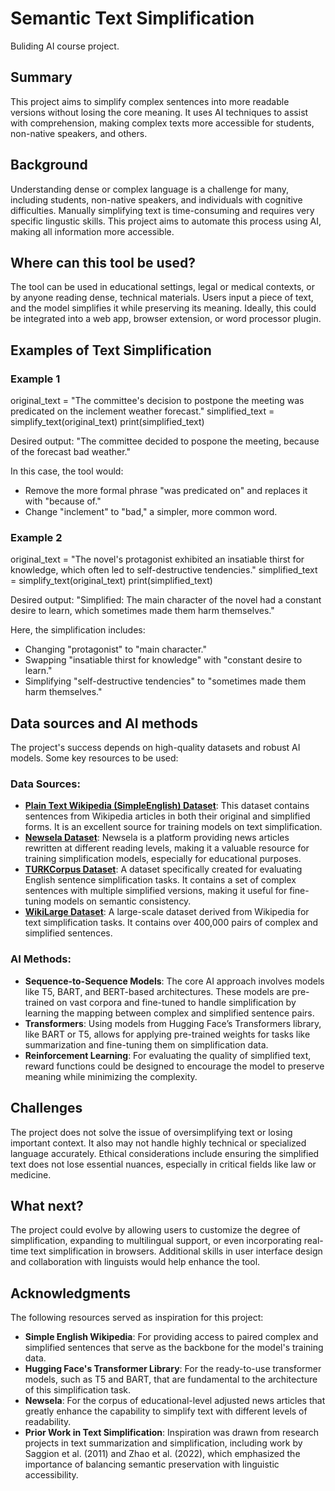 <!-- This is the markdown template for the final project of the Building AI course, 
created by Reaktor Innovations and University of Helsinki. 
Copy the template, paste it to your GitHub README and edit! -->

# Semantic Text Simplification

Buliding AI course project.

## Summary

This project aims to simplify complex sentences into more readable versions without losing the core meaning. It uses AI techniques to assist with comprehension, making complex texts more accessible for students, non-native speakers, and others.

## Background

Understanding dense or complex language is a challenge for many, including students, non-native speakers, and individuals with cognitive difficulties. Manually simplifying text is time-consuming and requires very specific lingustic skills. This project aims to automate this process using AI, making all information more accessible.

## Where can this tool be used?

The tool can be used in educational settings, legal or medical contexts, or by anyone reading dense, technical materials. Users input a piece of text, and the model simplifies it while preserving its meaning. Ideally, this could be integrated into a web app, browser extension, or word processor plugin.

## Examples of Text Simplification

### Example 1

original_text = "The committee's decision to postpone the meeting was predicated on the inclement weather forecast."
simplified_text = simplify_text(original_text)
print(simplified_text)

Desired output: "The committee decided to pospone the meeting, because of the forecast bad weather."

In this case, the tool would:
* Remove the more formal phrase "was predicated on" and replaces it with "because of."
* Change "inclement" to "bad," a simpler, more common word.

### Example 2

original_text = "The novel's protagonist exhibited an insatiable thirst for knowledge, which often led to self-destructive tendencies."
simplified_text = simplify_text(original_text)
print(simplified_text)

Desired output: "Simplified: The main character of the novel had a constant desire to learn, which sometimes made them harm themselves."

Here, the simplification includes:
* Changing "protagonist" to "main character."
* Swapping "insatiable thirst for knowledge" with "constant desire to learn."
* Simplifying "self-destructive tendencies" to "sometimes made them harm themselves."

## Data sources and AI methods

The project's success depends on high-quality datasets and robust AI models. Some key resources to be used:

### Data Sources:

* **[Plain Text Wikipedia (SimpleEnglish) Dataset](https://www.kaggle.com/datasets/ffatty/plain-text-wikipedia-simpleenglish)**: This dataset contains sentences from Wikipedia articles in both their original and simplified forms. It is an excellent source for training models on text simplification.
* **[Newsela Dataset](https://paperswithcode.com/dataset/newsela)**: Newsela is a platform providing news articles rewritten at different reading levels, making it a valuable resource for training simplification models, especially for educational purposes.
* **[TURKCorpus Dataset](https://paperswithcode.com/dataset/turkcorpus)**: A dataset specifically created for evaluating English sentence simplification tasks. It contains a set of complex sentences with multiple simplified versions, making it useful for fine-tuning models on semantic consistency.
* **[WikiLarge Dataset](https://paperswithcode.com/dataset/wikilarge)**: A large-scale dataset derived from Wikipedia for text simplification tasks. It contains over 400,000 pairs of complex and simplified sentences.

### AI Methods:

* **Sequence-to-Sequence Models**: The core AI approach involves models like T5, BART, and BERT-based architectures. These models are pre-trained on vast corpora and fine-tuned to handle simplification by learning the mapping between complex and simplified sentence pairs.
* **Transformers**: Using models from Hugging Face’s Transformers library, like BART or T5, allows for applying pre-trained weights for tasks like summarization and fine-tuning them on simplification data.
* **Reinforcement Learning**: For evaluating the quality of simplified text, reward functions could be designed to encourage the model to preserve meaning while minimizing the complexity.

## Challenges

The project does not solve the issue of oversimplifying text or losing important context. It also may not handle highly technical or specialized language accurately. Ethical considerations include ensuring the simplified text does not lose essential nuances, especially in critical fields like law or medicine.

## What next?

The project could evolve by allowing users to customize the degree of simplification, expanding to multilingual support, or even incorporating real-time text simplification in browsers. Additional skills in user interface design and collaboration with linguists would help enhance the tool.

## Acknowledgments

The following resources served as inspiration for this project:

* **Simple English Wikipedia**: For providing access to paired complex and simplified sentences that serve as the backbone for the model's training data.
* **Hugging Face's Transformer Library**: For the ready-to-use transformer models, such as T5 and BART, that are fundamental to the architecture of this simplification task.
* **Newsela**: For the corpus of educational-level adjusted news articles that greatly enhance the capability to simplify text with different levels of readability.
* **Prior Work in Text Simplification**: Inspiration was drawn from research projects in text summarization and simplification, including work by Saggion et al. (2011) and Zhao et al. (2022), which emphasized the importance of balancing semantic preservation with linguistic accessibility.
